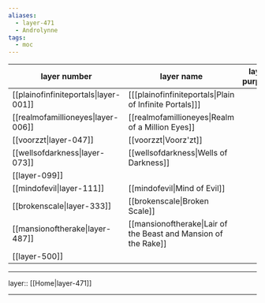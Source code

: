 ```yaml
---
aliases:
  - layer-471
  - Androlynne
tags:
  - moc
---
```



| layer number                          | layer name                                                      | layer purpose |
| ------------------------------------- | --------------------------------------------------------------- | ------------- |
| [[plainofinfiniteportals\|layer-001]] | [[[plainofinfiniteportals\|Plain of Infinite Portals]]]         |               |
| [[realmofamillioneyes\|layer-006]]    | [[realmofamillioneyes\|Realm of a Million Eyes]]                |               |
| [[voorzzt\|layer-047]]                | [[voorzzt\|Voorz'zt]]                                           |               |
| [[wellsofdarkness\|layer-073]]        | [[wellsofdarkness\|Wells of Darkness]]                          |               |
| [[layer-099]]                         |                                                                 |               |
| [[mindofevil\|layer-111]]             | [[mindofevil\|Mind of Evil]]                                    |               |
| [[brokenscale\|layer-333]]            | [[brokenscale\|Broken Scale]]                                   |               |
| [[mansionoftherake\|layer-487]]       | [[mansionoftherake\|Lair of the Beast and Mansion of the Rake]] |               |
| [[layer-500]]                         |                                                                 |               |


***

layer:: [[Home|layer-471]]

***
